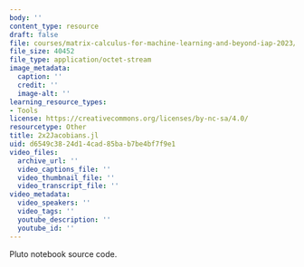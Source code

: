 ```yaml
---
body: ''
content_type: resource
draft: false
file: courses/matrix-calculus-for-machine-learning-and-beyond-iap-2023/2x2jacobians.jl
file_size: 40452
file_type: application/octet-stream
image_metadata:
  caption: ''
  credit: ''
  image-alt: ''
learning_resource_types:
- Tools
license: https://creativecommons.org/licenses/by-nc-sa/4.0/
resourcetype: Other
title: 2x2Jacobians.jl
uid: d6549c38-24d1-4cad-85ba-b7be4bf7f9e1
video_files:
  archive_url: ''
  video_captions_file: ''
  video_thumbnail_file: ''
  video_transcript_file: ''
video_metadata:
  video_speakers: ''
  video_tags: ''
  youtube_description: ''
  youtube_id: ''
---
```

Pluto notebook source code.